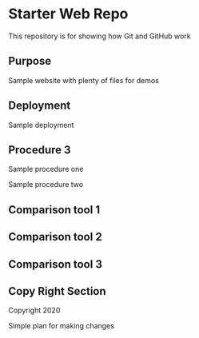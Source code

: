 # Starter Web Repo

This repository is for showing how Git and GitHub work

## Purpose

Sample website with plenty of files for demos

## Deployment

Sample deployment

## Procedure 3

Sample procedure one

Sample procedure two


## Comparison tool 1

## Comparison tool 2

## Comparison tool 3

## Copy Right Section
Copyright 2020

Simple plan for making changes